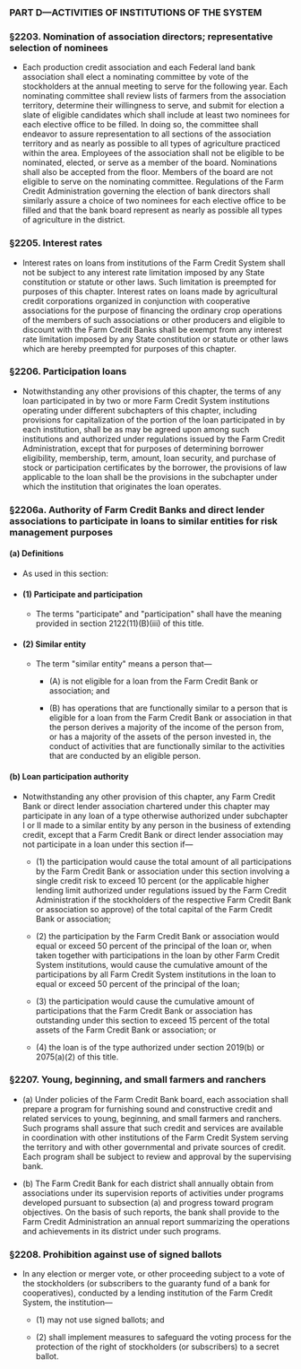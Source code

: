 ### PART D—ACTIVITIES OF INSTITUTIONS OF THE SYSTEM

### §2203. Nomination of association directors; representative selection of nominees
* Each production credit association and each Federal land bank association shall elect a nominating committee by vote of the stockholders at the annual meeting to serve for the following year. Each nominating committee shall review lists of farmers from the association territory, determine their willingness to serve, and submit for election a slate of eligible candidates which shall include at least two nominees for each elective office to be filled. In doing so, the committee shall endeavor to assure representation to all sections of the association territory and as nearly as possible to all types of agriculture practiced within the area. Employees of the association shall not be eligible to be nominated, elected, or serve as a member of the board. Nominations shall also be accepted from the floor. Members of the board are not eligible to serve on the nominating committee. Regulations of the Farm Credit Administration governing the election of bank directors shall similarly assure a choice of two nominees for each elective office to be filled and that the bank board represent as nearly as possible all types of agriculture in the district.

### §2205. Interest rates
* Interest rates on loans from institutions of the Farm Credit System shall not be subject to any interest rate limitation imposed by any State constitution or statute or other laws. Such limitation is preempted for purposes of this chapter. Interest rates on loans made by agricultural credit corporations organized in conjunction with cooperative associations for the purpose of financing the ordinary crop operations of the members of such associations or other producers and eligible to discount with the Farm Credit Banks shall be exempt from any interest rate limitation imposed by any State constitution or statute or other laws which are hereby preempted for purposes of this chapter.

### §2206. Participation loans
* Notwithstanding any other provisions of this chapter, the terms of any loan participated in by two or more Farm Credit System institutions operating under different subchapters of this chapter, including provisions for capitalization of the portion of the loan participated in by each institution, shall be as may be agreed upon among such institutions and authorized under regulations issued by the Farm Credit Administration, except that for purposes of determining borrower eligibility, membership, term, amount, loan security, and purchase of stock or participation certificates by the borrower, the provisions of law applicable to the loan shall be the provisions in the subchapter under which the institution that originates the loan operates.

### §2206a. Authority of Farm Credit Banks and direct lender associations to participate in loans to similar entities for risk management purposes
#### (a) Definitions
* As used in this section:

* #### (1) Participate and participation
  * The terms "participate" and "participation" shall have the meaning provided in section 2122(11)(B)(iii) of this title.

* #### (2) Similar entity
  * The term "similar entity" means a person that—

    * (A) is not eligible for a loan from the Farm Credit Bank or association; and

    * (B) has operations that are functionally similar to a person that is eligible for a loan from the Farm Credit Bank or association in that the person derives a majority of the income of the person from, or has a majority of the assets of the person invested in, the conduct of activities that are functionally similar to the activities that are conducted by an eligible person.

#### (b) Loan participation authority
* Notwithstanding any other provision of this chapter, any Farm Credit Bank or direct lender association chartered under this chapter may participate in any loan of a type otherwise authorized under subchapter I or II made to a similar entity by any person in the business of extending credit, except that a Farm Credit Bank or direct lender association may not participate in a loan under this section if—

  * (1) the participation would cause the total amount of all participations by the Farm Credit Bank or association under this section involving a single credit risk to exceed 10 percent (or the applicable higher lending limit authorized under regulations issued by the Farm Credit Administration if the stockholders of the respective Farm Credit Bank or association so approve) of the total capital of the Farm Credit Bank or association;

  * (2) the participation by the Farm Credit Bank or association would equal or exceed 50 percent of the principal of the loan or, when taken together with participations in the loan by other Farm Credit System institutions, would cause the cumulative amount of the participations by all Farm Credit System institutions in the loan to equal or exceed 50 percent of the principal of the loan;

  * (3) the participation would cause the cumulative amount of participations that the Farm Credit Bank or association has outstanding under this section to exceed 15 percent of the total assets of the Farm Credit Bank or association; or

  * (4) the loan is of the type authorized under section 2019(b) or 2075(a)(2) of this title.

### §2207. Young, beginning, and small farmers and ranchers
* (a) Under policies of the Farm Credit Bank board, each association shall prepare a program for furnishing sound and constructive credit and related services to young, beginning, and small farmers and ranchers. Such programs shall assure that such credit and services are available in coordination with other institutions of the Farm Credit System serving the territory and with other governmental and private sources of credit. Each program shall be subject to review and approval by the supervising bank.

* (b) The Farm Credit Bank for each district shall annually obtain from associations under its supervision reports of activities under programs developed pursuant to subsection (a) and progress toward program objectives. On the basis of such reports, the bank shall provide to the Farm Credit Administration an annual report summarizing the operations and achievements in its district under such programs.

### §2208. Prohibition against use of signed ballots
* In any election or merger vote, or other proceeding subject to a vote of the stockholders (or subscribers to the guaranty fund of a bank for cooperatives), conducted by a lending institution of the Farm Credit System, the institution—

  * (1) may not use signed ballots; and

  * (2) shall implement measures to safeguard the voting process for the protection of the right of stockholders (or subscribers) to a secret ballot.